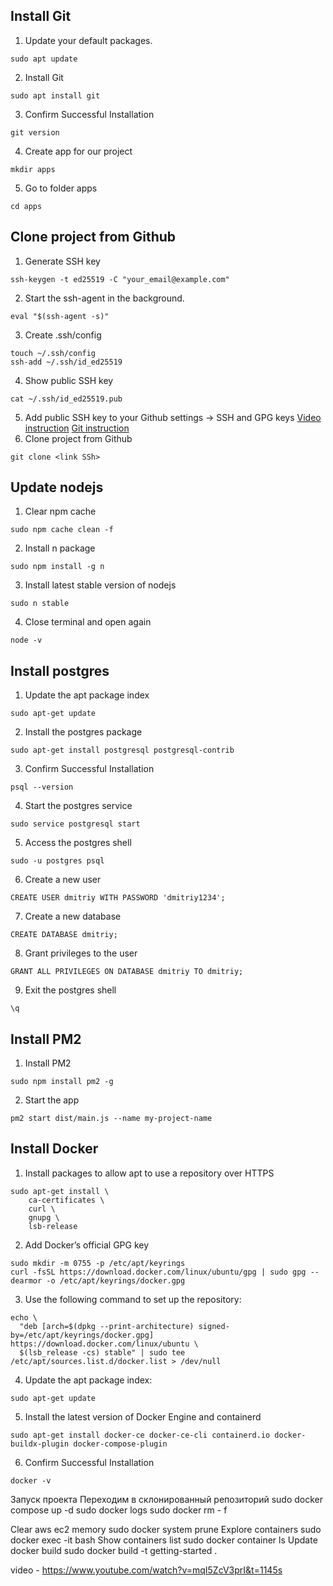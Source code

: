 ## Install Git ##

1) Update your default packages.
```
sudo apt update
```
2) Install Git
```
sudo apt install git 
```
3) Confirm Successful Installation
```
git version
```
4) Create app for our project
```
mkdir apps
```
5) Go to folder apps
```
cd apps
```

## Clone project from Github ##

1) Generate  SSH key 
```
ssh-keygen -t ed25519 -C "your_email@example.com"
```
2) Start the ssh-agent in the background.
```
eval "$(ssh-agent -s)"
```
3) Create .ssh/config
```
touch ~/.ssh/config
ssh-add ~/.ssh/id_ed25519
```
4) Show public SSH key
```
cat ~/.ssh/id_ed25519.pub
```
5) Add  public SSH key to your Github settings -> SSH and GPG keys
[Video instruction](https://www.youtube.com/watch?v=YqrKu9QZvsc)
[Git instruction](https://docs.github.com/en/authentication/connecting-to-github-with-ssh/generating-a-new-ssh-key-and-adding-it-to-the-ssh-agent)
6) Clone project from Github
```
git clone <link SSh>
```

## Update nodejs ##

1) Clear npm cache
```
sudo npm cache clean -f
```

2) Install n package
```
sudo npm install -g n
```

3) Install latest stable version of nodejs
```
sudo n stable
```

4) Close terminal and open again
```
node -v
```

## Install postgres ##

1) Update the apt package index
```
sudo apt-get update
```

2) Install the postgres package
```
sudo apt-get install postgresql postgresql-contrib
```

3) Confirm Successful Installation
```
psql --version
```

4) Start the postgres service
```
sudo service postgresql start
```

5) Access the postgres shell
```
sudo -u postgres psql
```

6) Create a new user
```
CREATE USER dmitriy WITH PASSWORD 'dmitriy1234';
```

7) Create a new database
```
CREATE DATABASE dmitriy;
```

8) Grant privileges to the user
```
GRANT ALL PRIVILEGES ON DATABASE dmitriy TO dmitriy;
```

9) Exit the postgres shell
```
\q
```
 
## Install PM2 ##

1) Install PM2
```
sudo npm install pm2 -g
```

2) Start the app
```
pm2 start dist/main.js --name my-project-name
```

















## Install Docker ##

1) Install packages to allow apt to use a repository over HTTPS
```
sudo apt-get install \
    ca-certificates \
    curl \
    gnupg \
    lsb-release
```
2) Add Docker’s official GPG key
```
sudo mkdir -m 0755 -p /etc/apt/keyrings
curl -fsSL https://download.docker.com/linux/ubuntu/gpg | sudo gpg --dearmor -o /etc/apt/keyrings/docker.gpg
```
3) Use the following command to set up the repository:
```
echo \
  "deb [arch=$(dpkg --print-architecture) signed-by=/etc/apt/keyrings/docker.gpg] https://download.docker.com/linux/ubuntu \
  $(lsb_release -cs) stable" | sudo tee /etc/apt/sources.list.d/docker.list > /dev/null
```
4) Update the apt package index:
```
sudo apt-get update
```
5) Install the latest version of Docker Engine and containerd
```
sudo apt-get install docker-ce docker-ce-cli containerd.io docker-buildx-plugin docker-compose-plugin
``` 
6) Confirm Successful Installation
```
docker -v
```



Запуск проекта
Переходим в склонированный репозиторий
sudo docker compose up -d
sudo docker logs <container name>
sudo docker rm <container name> - f

Clear aws ec2 memory 
sudo docker system prune
Explore containers 
sudo  docker exec -it <name-of-container> bash
Show containers list
sudo docker container ls
Update docker build
sudo docker build -t getting-started .



video - https://www.youtube.com/watch?v=mqI5ZcV3prI&t=1145s
